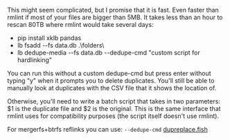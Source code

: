 This might seem complicated, but I promise that it is fast. Even faster than rmlint if most of your files are bigger than 5MB. It takes less than an hour to rescan 80TB where rmlint would take several days:

- pip install xklb pandas
- lb fsadd --fs data.db .\folders\
- lb dedupe-media --fs data.db --dedupe-cmd "custom script for hardlinking"

You can run this without a custom dedupe-cmd but press enter without typing "y" when it prompts you to delete duplicates. You'll still be able to manually look at duplicates with the CSV file that it shows the location of.

Otherwise, you'll need to write a batch script that takes in two parameters: $1 is the duplicate file and $2 is the original. This is the same interface that rmlint uses for compatibility purposes (the script itself doesn't use rmlint).

For mergerfs+btrfs reflinks you can use: `--dedupe-cmd` [dupreplace.fish](https://github.com/chapmanjacobd/computer/blob/main/bin/dupreplace.fish)
